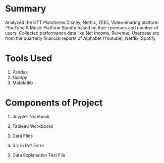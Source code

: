 # Summary
Analyzed the OTT Platoforms Disney, Netflix, ZEE5, Video-sharing platform -YouTube & Music Platform Spotify based on their revenues and number of users. Collected performance data like Net Income, Revenue, Userbase etc from the quarterly financial reports of Alphabet (Youtube), Netflix, Spotify.

# Tools Used
1. Pandas
2. Numpy
3. Matplotlib

# Components of Project
1. Juypter Notebook

2. Tableau Workbooks
   
3. Data Files
   
4. Viz in Pdf Form
   
5. Data Explanation Text File

